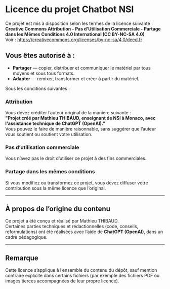 # Licence du projet Chatbot NSI

Ce projet est mis à disposition selon les termes de la licence suivante :  
**Creative Commons Attribution - Pas d’Utilisation Commerciale - Partage dans les Mêmes Conditions 4.0 International (CC BY-NC-SA 4.0)**  
Voir : https://creativecommons.org/licenses/by-nc-sa/4.0/deed.fr

## Vous êtes autorisé à :
- **Partager** — copier, distribuer et communiquer le matériel par tous moyens et sous tous formats.
- **Adapter** — remixer, transformer et créer à partir du matériel.

Sous les conditions suivantes :

### Attribution
Vous devez créditer l’auteur original de la manière suivante :  
**"Projet créé par Mathieu THIBAUD, enseignant de NSI à Monaco, avec l'assistance technique de ChatGPT (OpenAI)."**  
Vous pouvez le faire de manière raisonnable, sans suggérer que l’auteur vous soutient ou soutient votre utilisation.

### Pas d’utilisation commerciale
Vous n’avez pas le droit d’utiliser ce projet à des fins commerciales.

### Partage dans les mêmes conditions
Si vous modifiez ou transformez ce projet, vous devez diffuser votre contribution sous la même licence que l’original.

---

## À propos de l’origine du contenu

Ce projet a été conçu et réalisé par Mathieu THIBAUD.  
Certaines parties techniques et rédactionnelles (code, conseils, reformulations) ont été réalisées avec l’aide de **ChatGPT (OpenAI)**, dans un cadre pédagogique.

---

## Remarque

Cette licence s’applique à l’ensemble du contenu du dépôt, sauf mention contraire explicite dans certains fichiers (par exemple des fichiers PDF ou images tierces accompagnées de leur propre licence).

